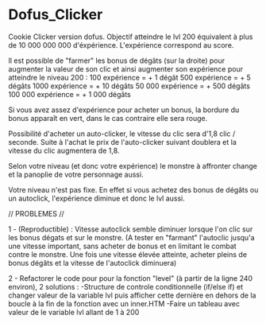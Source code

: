 # Dofus_Clicker

Cookie Clicker version dofus.
Objectif atteindre le lvl 200 équivalent à plus de 10 000 000 000 d'éxpérience.
L'expérience correspond au score.

Il est possible de "farmer" les bonus de dégâts (sur la droite) pour augmenter la valeur de son clic et ainsi augmenter son expérience pour atteindre le niveau 200 :
100 expérience = + 1 dégât
500 expérience = + 5 dégâts
1000 expérience  = + 10 dégâts
50 000 expérience = + 500 dégâts
100 000 expérience = + 1 000 dégâts

Si vous avez assez d'expérience pour acheter un bonus, la bordure du bonus apparaît en vert, dans le cas contraire elle sera rouge.

Possibilité d'acheter un auto-clicker, le vitesse du clic sera d'1,8 clic / seconde. Suite à l'achat le prix de l'auto-clicker suivant doublera et la vitesse du clic augmentera de 1,8.

Selon votre niveau (et donc votre expérience) le monstre à affronter change et la panoplie de votre personnage aussi.

Votre niveau n'est pas fixe. En effet si vous achetez des bonus de dégâts ou un autoclick, l'expérience diminue et donc le lvl aussi.

// PROBLEMES //

1 - (Reproductible) : Vitesse autoclick semble diminuer lorsque l'on clic sur les bonus dégats et sur le monstre.
(A tester en "farmant" l'autoclic jusqu'a une vitesse important, sans acheter de bonus et en limitant le combat contre le monstre. Une fois une vitesse élevée atteinte, acheter pleins de bonus dégâts et la vitesse de l'autoclick diminuera)

2 - Refactorer le code pour pour la fonction "level" (à partir de la ligne 240 environ), 2 solutions :
    -Structure de controle conditionnelle (if/else if) et changer valeur de la variable lvl puis afficher cette dernière en dehors de la boucle à la fin de      la fonction avec un inner.HTM
    -Faire un tableau avec valeur de le variable lvl allant de 1 à 200


